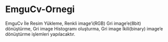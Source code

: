 # EmguCv-Ornegi
EmguCv İle Resim Yükleme, Renkli image’i(RGB) Gri image’e(8bit) dönüştürme, Gri image Histogramı oluşturma, Gri image İkili(binary) image’e dönüştürme işlemleri yapılacaktır.
